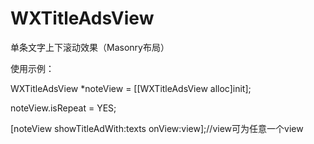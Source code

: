 # WXTitleAdsView
单条文字上下滚动效果（Masonry布局）

使用示例：

WXTitleAdsView *noteView = [[WXTitleAdsView alloc]init];

noteView.isRepeat = YES;

[noteView showTitleAdWith:texts onView:view];//view可为任意一个view
